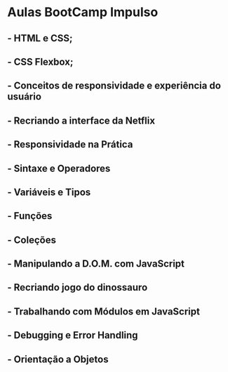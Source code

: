 # Aulas BootCamp Impulso

## - HTML e CSS;

## - CSS Flexbox;

## - Conceitos de responsividade e experiência do usuário

## - Recriando a interface da Netflix

## - Responsividade na Prática

## - Sintaxe e Operadores

## - Variáveis e Tipos

## - Funções

## - Coleções

## - Manipulando a D.O.M. com JavaScript

## - Recriando jogo do dinossauro

## - Trabalhando com Módulos em JavaScript

## - Debugging e Error Handling

## - Orientação a Objetos









